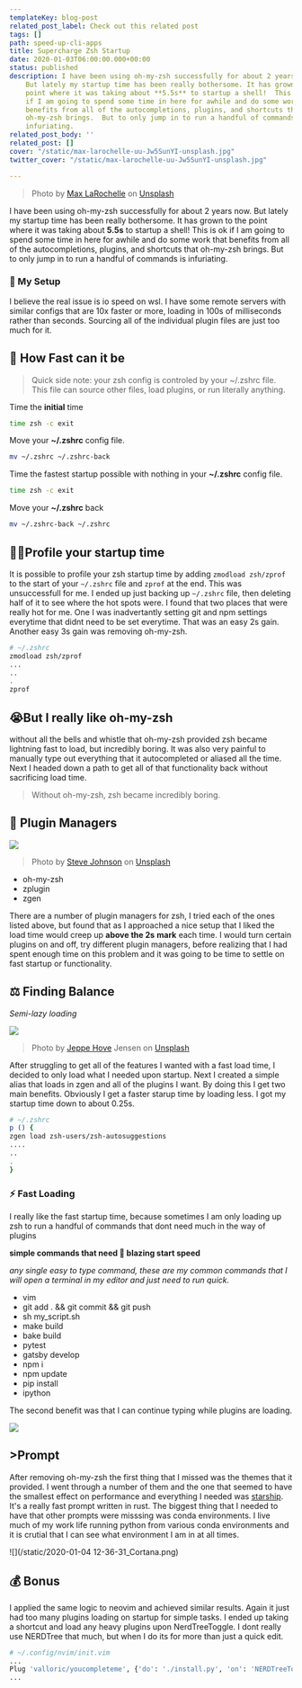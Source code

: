 ```yaml
---
templateKey: blog-post
related_post_label: Check out this related post
tags: []
path: speed-up-cli-apps
title: Supercharge Zsh Startup
date: 2020-01-03T06:00:00.000+00:00
status: published
description: I have been using oh-my-zsh successfully for about 2 years now.
    But lately my startup time has been really bothersome. It has grown to the
    point where it was taking about **5.5s** to startup a shell!  This is ok
    if I am going to spend some time in here for awhile and do some work that
    benefits from all of the autocompletions, plugins, and shortcuts that
    oh-my-zsh brings.  But to only jump in to run a handful of commands is
    infuriating.
related_post_body: ''
related_post: []
cover: "/static/max-larochelle-uu-Jw5SunYI-unsplash.jpg"
twitter_cover: "/static/max-larochelle-uu-Jw5SunYI-unsplash.jpg"

---
```

> Photo by [Max LaRochelle](https://unsplash.com/@maxlarochelle?utm_source=unsplash&utm_medium=referral&utm_content=creditCopyText) on [Unsplash](https://unsplash.com/s/photos/lightning?utm_source=unsplash&utm_medium=referral&utm_content=creditCopyText)

I have been using oh-my-zsh successfully for about 2 years now. But lately my startup time has been really bothersome. It has grown to the point where it was taking about **5.5s** to startup a shell!  This is ok if I am going to spend some time in here for awhile and do some work that benefits from all of the autocompletions, plugins, and shortcuts that oh-my-zsh brings.  But to only jump in to run a handful of commands is infuriating.

### 📑 My Setup

I believe the real issue is io speed on wsl.  I have some remote servers with similar configs that are 10x faster or more, loading in 100s of milliseconds rather than seconds.  Sourcing all of the individual plugin files are just too much for it.

## 💨 How Fast can it be

> Quick side note: your zsh config is controled by your \~/.zshrc file.  This file can source other files, load plugins, or run literally anything.

Time the **initial** time

``` bash
time zsh -c exit
```

Move your **\~/.zshrc** config file.

``` bash
mv ~/.zshrc ~/.zshrc-back
```

Time the fastest startup possible with nothing in your **\~/.zshrc** config file.

``` bash
time zsh -c exit
```

Move your **\~/.zshrc** back

``` bash
mv ~/.zshrc-back ~/.zshrc
```

## 🕵️‍♂️Profile your startup time

It is possible to profile your zsh startup time by adding `zmodload zsh/zprof` to the start of your `~/.zshrc` file and `zprof` at the end.  This was unsuccessfull for me.  I ended up just backing up `~/.zshrc` file, then deleting half of it to see where the hot spots were.  I found that two places that were really hot for me.  One I was inadvertantly setting git and npm settings everytime that didnt need to be set everytime.  That was an easy 2s gain.  Another easy 3s gain was removing oh-my-zsh.

``` bash
# ~/.zshrc
zmodload zsh/zprof
...
..
.
zprof
```

## 😭But I really like oh-my-zsh

without all the bells and whistle that oh-my-zsh provided zsh became lightning fast to load, but incredibly boring.  It was also very painful to manually type out everything that it autocompleted or aliased all the time.  Next I headed down a path to get all of that functionality back without sacrificing load time.

> Without oh-my-zsh, zsh became incredibly boring.

## 🔌 Plugin Managers

![](/static/steve-johnson-ZUabNmumOcA-unsplash.jpg)

> Photo by [Steve Johnson](https://unsplash.com/@steve_j?utm_source=unsplash&utm_medium=referral&utm_content=creditCopyText) on [Unsplash](https://unsplash.com/s/photos/plug?utm_source=unsplash&utm_medium=referral&utm_content=creditCopyText)

* oh-my-zsh
* zplugin
* zgen

There are a number of plugin managers for zsh, I tried each of the ones listed above, but found that as I approached a nice setup that I liked the load time would creep up **above the 2s** **mark** each time. I would turn certain plugins on and off, try different plugin managers, before realizing that I had spent enough time on this problem and it was going to be time to settle on fast startup or functionality.

## ⚖ Finding Balance

_Semi-lazy loading_

![](/static/jeppe-hove-jensen-b3eaH1hguOA-unsplash.jpg)

> Photo by [Jeppe Hove](https://unsplash.com/@haywire?utm_source=unsplash&utm_medium=referral&utm_content=creditCopyText) Jensen on [Unsplash](https://unsplash.com/s/photos/balance?utm_source=unsplash&utm_medium=referral&utm_content=creditCopyText)

After struggling to get all of the features I wanted with a fast load time, I decided to only load what I needed upon startup.  Next I created a simple alias that loads in zgen and all of the plugins I want. By doing this I get two main benefits.  Obviously I get a faster starup time by loading less.  I got my startup time down to about 0.25s.

``` bash
# ~/.zshrc
p () {
zgen load zsh-users/zsh-autosuggestions
....
..
.
}
```

### ⚡ Fast Loading

I really like the fast startup time, because sometimes I am only loading up zsh to run a handful of commands that dont need much in the way of plugins

**simple commands that need 💨 blazing start speed**

_any single easy to type command, these are my common commands that I will open a terminal in my editor and just need to run quick._

* vim
* git add . && git commit && git push
* sh my_script.sh
* make build
* bake build
* pytest
* gatsby develop
* npm i
* npm update
* pip install
* ipython

The second benefit was that I can continue typing while plugins are loading.

![](/static/type-while-loading-plugins.gif)

## >Prompt

After removing oh-my-zsh the first thing that I missed was the themes that it provided.  I went through a number of them and the one that seemed to have the smallest effect on performance and everything I needed was [starship](https://starship.rs/).  It's a really fast prompt written in rust.  The biggest thing that I needed to have that other prompts were misssing was conda environments.  I live much of my work life running python from various conda environments and it is crutial that I can see what environment I am in at all times.

![](/static/2020-01-04 12-36-31_Cortana.png)

## 💰 Bonus

I applied the same logic to neovim and achieved similar results.  Again it just had too many plugins loading on startup for simple tasks.  I ended up taking a shortcut and load any heavy plugins upon NerdTreeToggle.  I dont really use NERDTree that much, but when I do its for more than just a quick edit.

``` bash
# ~/.config/nvim/init.vim
...
Plug 'valloric/youcompleteme', {'do': './install.py', 'on': 'NERDTreeToggle'}
...
```